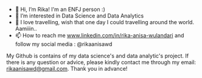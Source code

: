 - 👋 Hi, I’m Rika! I'm an ENFJ person :)
- 👀 I’m interested in Data Science and Data Analytics
- 🌱 I love travelling, wish that one day I could travelling around the world. Aamiiin..
- 📫 How to reach me www.linkedin.com/in/rika-anisa-wulandari and follow my social media : @rikaanisawd

My Github is contains of my data science's and data analytic's project. If there is any question or advice, please kindly contact me through my email: rikaanisawd@gmail.com. Thank you in advance!
<!---
rikaanisawd/rikaanisawd is a ✨ special ✨ repository because its `README.md` (this file) appears on your GitHub profile.
You can click the Preview link to take a look at your changes.
--->
